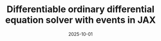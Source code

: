 ---
title: "Differentiable ordinary differential equation solver with events in JAX"
date: 2025-10-01
categories: 
  -tutorials
permalink: /tutorials/ODEvent/
---